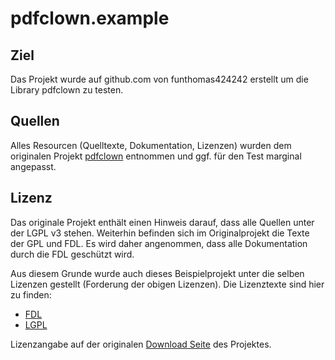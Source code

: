 pdfclown.example
================

Ziel
----
Das Projekt wurde auf github.com von funthomas424242 erstellt um die Library pdfclown zu testen.

Quellen
-------

Alles Resourcen (Quelltexte, Dokumentation, Lizenzen) wurden dem originalen Projekt 
[pdfclown](https://sourceforge.net/projects/clown) entnommen und ggf. für den Test marginal angepasst.

Lizenz
------
Das originale Projekt enthält einen Hinweis darauf, dass alle Quellen unter der LGPL v3 stehen. Weiterhin
befinden sich im Originalprojekt die Texte der GPL und FDL. Es wird daher angenommen, dass alle Dokumentation
durch die FDL geschützt wird.

Aus diesem Grunde wurde auch dieses Beispielprojekt unter die selben Lizenzen gestellt (Forderung der obigen Lizenzen).
Die Lizenztexte sind hier zu finden:

* [FDL](./licenses/fdl.html)
* [LGPL](./licenses/lgpl.html)

Lizenzangabe auf der originalen [Download Seite](http://www.stefanochizzolini.it/en/projects/clown/downloads.html)
des Projektes. 
